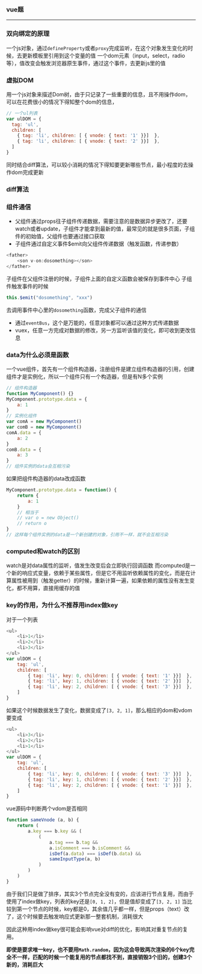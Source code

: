 ### vue题
***

### 双向绑定的原理
一个js对象，通过`defineProperty`或者`proxy`完成监听，在这个对象发生变化的时候，去更新模板里引用到这个变量的值
一个dom元素（input，select，radio等），值改变会触发浏览器原生事件，通过这个事件，去更新js里的值

### 虚拟DOM
用一个js对象来描述Dom树，由于只记录了一些重要的信息，且不用操作dom，可以在花费很小的情况下得知整个dom的信息，
```js
// 一个ul列表
var ulDOM = {
  tag: 'ul',
  children: [
    { tag: 'li', children: [ { vnode: { text: '1' }}]  },
    { tag: 'li', children: [ { vnode: { text: '2' }}]  },
  ]
}
```
同时结合diff算法，可以较小消耗的情况下得知要更新哪些节点，最小程度的去操作dom完成更新

### diff算法

### 组件通信
* 父组件通过props往子组件传递数据，需要注意的是数据异步更改了，还要watch或者update，子组件才能拿到最新的值，最常见的就是很多页面，子组件的初始值，父组件也要通过接口获取
* 子组件通过自定义事件$emit向父组件传递数据（触发函数，传递参数）
```js
<father>
    <son v-on:dosomething></son>
</father>
```
子组件在父组件注册的时候，子组件上面的自定义函数会被保存到事件中心
子组件触发事件的时候
```js
this.$emit("dosomething", "xxx")
```
去调用事件中心里的`dosomething`函数，完成父子组件的通信
* 通过`eventBus`，这个是万能的，任意对象都可以通过这种方式传递数据
* vuex，任意一方完成对数据的修改，另一方监听该值的变化，即可收到更改信息

### data为什么必须是函数
一个vue组件，首先有一个组件构造器，注册组件是建立组件构造器的引用，创建组件才是实例化，所以一个组件只有一个构造器，但是有N多个实例
```js
// 组件构造器
function MyComponent() {}
MyComponent.prototype.data = {
    a: 1
}
// 实例化组件
var comA = new MyComponent()
var comB = new MyComponent()
comA.data = {
    a: 2
}
comB.data = {
    a: 3
}
// 组件实例的data会互相污染
```
如果把组件构造器的data改成函数
```js
MyComponent.prototype.data = function() {
    return {
        a: 1
    }
    // 相当于
    // var o = new Object()
    // return o
}
// 这样每个组件实例的data是一个新创建的对象，引用不一样，就不会互相污染
```

### computed和watch的区别
watch是对data属性的监听，值发生改变后会立即执行回调函数
而computed是一个新的响应式变量，依赖于某些属性，但是它不用监听依赖属性的变化，而是在计算属性被用到（触发getter）的时候，重新计算一遍，如果依赖的属性没有发生变化，都不用算，直接用缓存的值

### key的作用，为什么不推荐用index做key
对于一个列表
```js
<ul>
    <li>1</li>
    <li>2</li>
    <li>3</li>
</ul>
var ulDOM = {
    tag: 'ul',
    children: [
        { tag: 'li', key: 0, children: [ { vnode: { text: '1' }}]  },
        { tag: 'li', key: 1, children: [ { vnode: { text: '2' }}]  },
        { tag: 'li', key: 2, children: [ { vnode: { text: '3' }}]  },
    ]
}
```
如果这个时候数据发生了变化，数据变成了`[3, 2, 1]`，那么相应的dom和vdom要变成
```js
<ul>
    <li>3</li>
    <li>2</li>
    <li>1</li>
</ul>
var ulDOM = {
    tag: 'ul',
    children: [
        { tag: 'li', key: 0, children: [ { vnode: { text: '3' }}]  },
        { tag: 'li', key: 1, children: [ { vnode: { text: '2' }}]  },
        { tag: 'li', key: 2, children: [ { vnode: { text: '1' }}]  },
    ]
}
```
vue源码中判断两个vdom是否相同
```js
function sameVnode (a, b) {
    return (
        a.key === b.key && (
            (
                a.tag === b.tag &&
                a.isComment === b.isComment &&
                isDef(a.data) === isDef(b.data) &&
                sameInputType(a, b)
            )
        )
    )
}
```
由于我们只是做了排序，其实3个节点完全没有变的，应该进行节点复用，而由于使用了index做key，列表的key还是`[0, 1, 2]`，但是值却变成了`[3, 2, 1]`
当比较到第一个节点的时候，key都是0，其余值几乎都一样，但是props（text）改了，这个时候要去触发响应式更新那一整套机制，消耗很大

因此这种用index做key很可能会影响vue对diff的优化，影响其对重复节点的复用。

**即使是要求唯一key，也不要用`Math.random`，因为这会导致两次渲染的6个key完全不一样，匹配的时候一个能复用的节点都找不到，直接销毁3个旧的，创建3个新的，消耗巨大**

### 